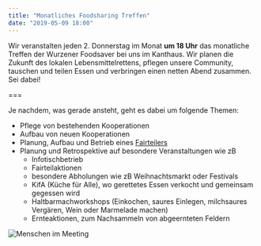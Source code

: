 ```yaml
---
title: "Monatliches Foodsharing Treffen"
date: "2019-05-09 18:00"
---
```


Wir veranstalten jeden 2. Donnerstag im Monat **um 18 Uhr** das monatliche Treffen der Wurzener Foodsaver bei uns im Kanthaus. Wir planen die Zukunft des lokalen Lebensmittelrettens, pflegen unsere Community, tauschen und teilen Essen und verbringen einen netten Abend zusammen. Sei dabei!

===

Je nachdem, was gerade ansteht, geht es dabei um folgende Themen:
- Pflege von bestehenden Kooperationen
- Aufbau von neuen Kooperationen
- Planung, Aufbau und Betrieb eines [Fairteilers](https://wiki.foodsharing.de/Fair-Teiler)
- Planung und Retrospektive auf besondere Veranstaltungen wie zB
  - Infotischbetrieb
  - Fairteilaktionen
  - besondere Abholungen wie zB Weihnachtsmarkt oder Festivals
  - KifA (Küche für Alle), wo gerettetes Essen verkocht und gemeinsam gegessen wird
  - Haltbarmachworkshops (Einkochen, saures Einlegen, milchsaures Vergären, Wein oder Marmelade machen)
  - Ernteaktionen, zum Nachsammeln von abgeernteten Feldern

![Menschen im Meeting](/pics/morningMeeting_cropped.jpg)
